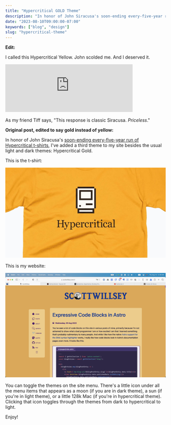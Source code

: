 ```yaml
---
title: "Hypercritical GOLD Theme"
description: "In honor of John Siracusa's soon-ending every-five-year run of Hypercritical t-shirts, I've added a third theme to my site besides the usual light and dark themes: Hypercritical Gold."
date: "2023-08-10T09:00:00-07:00"
keywords: ["blog", "design"]
slug: "hypercritical-theme"
---
```


**Edit:**

I called this Hypercritical Yellow. John scolded me. And I deserved it.

<iframe src="https://mastodon.social/@siracusa/110867150145902280/embed" class="mastodon-embed" style="max-width: 100%; border: 0" width="400" allowfullscreen="allowfullscreen"></iframe><script src="https://mastodon.social/embed.js" async="async"></script>

As my friend Tiff says, "This response is classic Siracusa. _Priceless_."

**Original post, edited to say gold instead of yellow:**

In honor of John Siracusa's [soon-ending every-five-year run of Hypercritical t-shirts](https://cottonbureau.com/p/Q9BWP5/shirt/hypercritical#/17488551/tee-men-standard-tee-gold-100percent-cotton-s), I've added a third theme to my site besides the usual light and dark themes: Hypercritical Gold.

This is the t-shirt:

[![Hypercritical Yellow Tee](../../assets/images/posts/HypercriticalYellowTee-8ED3266C-982D-447E-AEF0-EE52547FF995.jpeg)](/images/posts/HypercriticalYellowTee-8ED3266C-982D-447E-AEF0-EE52547FF995.jpeg)

This is my website:

[![Scott's Hypercritical Yellow Theme](../../assets/images/posts/HypercriticalTheme-4FFD2C08-4ABF-4198-9816-76F9B1338C8E.png)](/images/posts/HypercriticalTheme-4FFD2C08-4ABF-4198-9816-76F9B1338C8E.png)

You can toggle the themes on the site menu. There's a little icon under all the menu items that appears as a moon (if you are in dark theme), a sun (if you're in light theme), or a little 128k Mac (if you're in hypercritical theme). Clicking that icon toggles through the themes from dark to hypercritical to light.

Enjoy!
